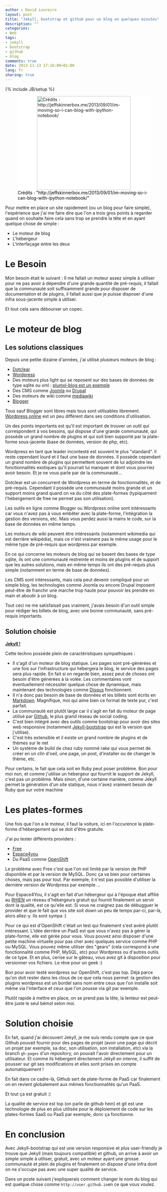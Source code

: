 ```yaml
---
author : David Loureiro
layout: post
title: "Jekyll, bootstrap et github pour un blog en quelques minutes"
description: ""
categories: 
- Web
tags: 
- jekyll
- bootstrap
- github
- blog
comments: true
date: 2013-11-13 17:16:00+01:00
lang: fr
sharing: true
---
```

{% include JB/setup %}
<p>
<figure style="background-color:white;">
<img style="background-color:white; display:block; margin-left:auto; margin-right:auto; width:300px" src="http://testdriventrekkie.com/assets/images/jekyll_logo_white.png" alt='Crédits : http://jeffskinnerbox.me/2013/09/01/im-moving-so-i-can-blog-with-ipython-notebook/'/>
<figcaption style="color:black; margin-top:auto; position:relative; bottom:0">Crédits : "http://jeffskinnerbox.me/2013/09/01/im-moving-so-i-can-blog-with-ipython-notebook/"</figcaption>
</figure>
</p>

Pour mettre en place un site rapidement (ou un blog pour faire simple), l'expérience que j'ai me faire dire que l'on a trois gros points à regarder quand on souhaite faire cela sans trop se prendre la tête et en ayant quelque chose de simple :

 * Le moteur de blog
 * L'hébergeur
 * L'interfaçage entre les deux

# Le Besoin

Mon besoin était le suivant : Il me fallait un moteur assez simple à utiliser pour ne pas avoir à dépendre d'une grande quantité de pré-requis, il fallait que la communauté soit suffisamment grande pour disposer de documentation et de plugins, il fallait aussi que je puisse disposer d'une infra sous-jacente simple à utiliser.

Et tout cela sans débourser un copec.

# Le moteur de blog

## Les solutions classiques

Depuis une petite dizaine d'années, j'ai utilisé plusieurs moteurs de blog : 

 * [Dotclear](http://fr.dotclear.org/)
 * [Wordpress](http://fr.wordpress.org/)
 * Des moteurs plus light qui se reposent sur des bases de données de type sqlite ou xml : [plumxl-blog est un exemple](http://www.pluxml.org/)
 * Des CMS comme [Joomla](http://www.joomla.org/) ou [Drupal](http://drupalfrance.com/)
 * Des moteurs de wiki comme [mediawiki](http://www.mediawiki.org/wiki/MediaWiki/fr)
 * [Blogger](http://www.blogger.com/)

Tous sauf Blogger sont libres mais tous sont utilisables librement. [Wordpress online](http://fr.wordpress.com/) est un peu différent dans ses conditions d'utilisation.

Un des points importants est qu'il est important de trouver un outil qui correspondent à vos besoins, qui dispose d'une grande communauté, qui possède un grand nombre de plugins et qui soit bien supporté par la plate-forme sous-jacente (base de données, version de php, etc).

Wordpress en tant que leader incontesté est souvent le plus "standard". Il reste cependant lourd et il faut une base de données. Il possède cependant un grand nombre de plugins qui permettent souvent de lui adjoindre les fonctionnalités exotiques qu'il pourrait lui manquer et dont vous pourriez avoir besoin. Et je ne vous parle par de la communauté...

Dotclear est un concurrent de Wordpress en terme de fonctionnalités, et de pré-requis. Cependant il possède une communauté moins grande et un support moins grand quand on va du côté des plate-formes (typiquement l'hébergement de free ne permet pas son utilisation).

Les outils en ligne comme Blogger ou Wordpress online sont intéressants car vous n'avez pas à vous embêter avec la plate-forme, l'intégration la gestion des versions, etc. Mais vous perdez aussi la mains le code, sur la base de données en même temps.

Les moteurs de wiki peuvent être intéressants (notamment wikimedia qui est derrière wikipédia), mais ce n'est vraiment pas le même usage pour le même type de pré-requis que wordpress par exemple.

En ce qui concerne les moteurs de blog qui se basent des bases de type sqlite, ils ont une communauté restreinte et moins de plugins et de support que les autres solutions, mais en même temps ils ont des pré-requis plus simple (notamment en terme de base de données).

Les CMS sont intéressants, mais cela peut devenir compliqué pour un simple blog, les technologies comme Joomla ou encore Drupal imposent peut-être de franchir une marche trop haute pour pouvoir les prendre en main et aboutir à un blog.

Tout ceci ne me satisfaisait pas vraiment, j'avais besoin d'un outil simple pour rédiger les billets de blog, avec une bonne communauté, sans pré-requis importants.

## Solution choisie

[**Jekyll !**](http://jekyllrb.com/)

Cette techno possède plein de caractéristiques sympathiques :

 * Il s'agit d'un moteur de blog statique. Les pages sont pré-générées et une fois sur l'infrastructure qui hébergera le blog, le service des pages sera plus rapide. En fait si on regarde bien, assez peut de choses ont besoin d'être générées à la volée. Les commentaires vont éventuellement nécessiter quelque chose de dynamique, mais maintenant des technologies comme [Disqus](http://disqus.com/) fonctionnent.
 * Il n'a donc pas besoin de base de données et les billets sont écrits en [Markdown](http://daringfireball.net/projects/markdown/syntax). Magnifique, moi qui aime bien ce format de texte pur, c'est parfait.
 * La communauté est plutôt large car il s'agit en fait du moteur de page utilisé par [Github](https://github.com/), le plus grand réseau de social coding.
 * C'est bien intégré avec des outils comme bootstrap pour avoir des sites web responsive (notamment [Jekyll-bootstrap](http://jekyllbootstrap.com/) qui est la version que j'utilise).
 * C'est très extensible et il existe un grand nombre de plugins et de thèmes sur le net
 * Un système de build de chez ruby nommé rake qui vous permet de créer en un clin d'oeil, une page, un post, d'installer ou de changer le thème, etc.

Pour certains, le fait que cela soit en Ruby peut poser problème. Bon pour moi non, et comme j'utilise un hébergeur qui fournit le support de Jekyll, c'est pas un problème. Mais sinon, d'une certaine manière, comme Jekyll permet la génération d'un site statique, nous n'avez vraiment besoin de Ruby que sur votre machine

# Les plates-formes

Une fois que l'on a le moteur, il faut la voiture, ici en l'occurence la plate-forme d'hébergement qui se doit d'être gratuite. 

J'ai pu tester différents providers : 

 * [Free](http://pagesperso.free.fr/)
 * [Espace4you](http://www.espace4you.org/)
 * Du PaaS comme [OpenShift](https://www.openshift.com/)

Le problème avec Free c'est que l'on est limité par la version de PHP disponible et par la version de MySQL. Donc ça va bien pour certaines choses, mais pas pour tout. Par exemple, il n'est pas possible d'utiliser la dernière version de Wordpress par exemple ...

Pour Espace4You, il s'agit en fait d'un hébergeur qui à l'époque était affilié au [RHIEN](http://www.rhien.org/) un réseau d'hébergeurs gratuit qui fournit finalement un servir dont la qualité, est ce qu'elle est. Si vous ne craignez pas de débugguer le provider et que le fait que vos site soit down un peu de temps par-ci, par-là, alors allez-y. Ils sont sympa :)

Pour ce qui est d'OpenShift c'était un test qui finalement s'est avéré plutôt intéressant. L'idée derrière un PaaS est que vous n'avez pas à gérer la plate-forme, elle est gérée pour vous. Vous pouvez ainsi disposer d'une petite machine virtuelle pour pas cher avec quelques service comme PHP ou MySQL. Vous pouvez même utiliser des "gears" (cela correspond à une fonctionnalité comme PHP, MySQL, etc) pour Wordpress ou d'autres outils de ce type. Et en plus, cerise sur le gâteau, vous avez git à disposition pour versionner vos fichiers. Le rêve pour un geek :)

Bon pour avoir testé wordpress sur OpenShift, c'est pas top. Déjà parce qu'on doit rester dans les clous de ce que cela nous permet :la gestion des plugins wordpress est un bordel sans nom entre ceux que l'on installe soit même via l'interface et ceux que l'on pousse via git par exemple.

Plutôt rapide à mettre en place, on se prend pas la tête, la lenteur est peut-être juste le seul bémol selon moi.

# Solution choisie

En fait, quand j'ai découvert Jekyll, je me suis rendu compte que ce que Github pouvait fournir pour des pages de projet (avoir une page qui décrit un projet par exemple, sa doc, son utilisation, son installation, etc) via la branch ``gh-pages`` d'un repository, on pouvait l'avoir directement pour un utilisateur. Et comme ils hébergent directement Jekyll en interne, il suffit de pousser sur git ses modifications et elles sont prises en compte automatiquement !

En fait dans ce cadre-là, Github sert de plate-forme de PaaS car finalement on en revient globalement aux mêmes fonctionnalités qu'un PaaS.

Et tout ça est gratuit :)

La qualité de service est top (on parle de github hein) et git est une technologie de plus en plus utilisée pour le déploiement de code sur les plates-formes SaaS ou PaaS par exemple, donc ça fonctionne.

# En conclusion

Avec Jekyll-bootstrap qui est une version responsive et plus user-friendly je trouve que Jekyll (mais toujours compatible) et github, on arrive à avoir un simple simple à utiliser, gratuit, avec un moteur ayant une grosse communauté et plein de plugins et finalement on dispose d'une infra dont on ne s'occupe pas avec une super qualité de service.

Dans un poste suivant j'expliquerais comment changer le nom du blog qui est quelque chose comme  ``http://user.github.io``en ce que vous voulez.
